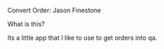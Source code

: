 Convert Order: Jason Finestone

What is this?

Its a little app that I like to use to get orders into qa.


